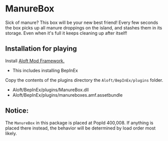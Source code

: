 # ManureBox

Sick of manure? This box will be your new best friend! Every few seconds the box picks up all manure droppings on the island, and stashes them in its storage. Even when it's full it keeps cleaning up after itself!

## Installation for playing

Install [Aloft Mod Framework.](https://thunderstore.io/c/aloft/p/AloftModFramework/Aloft_Mod_Framework/)
- This includes installing BepInEx

Copy the contents of the plugins directory the `Aloft/BepInEx/plugins` folder.
- Aloft/BepInEx/plugins/ManureBox.dll
- Aloft/BepInEx/plugins/manureboxes.amf.assetbundle

## Notice:
The `ManureBox` in this package is placed at PopId 400,008. If anything is placed there instead, the behavior will be determined by load order most likely.
